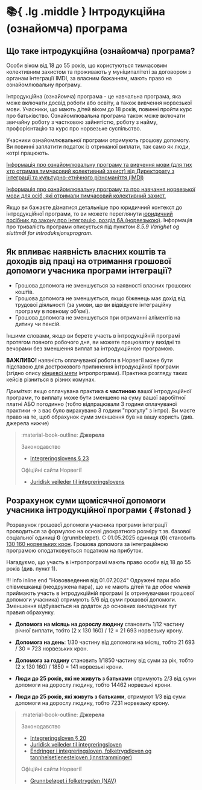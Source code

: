 # :books:{ .lg .middle } Інтродукційна (ознайомча) програма

## Що таке інтродукційна (ознайомча) програма?

Особи віком від 18 до 55 років, що користуються тимчасовим колективним захистом та проживають у муніципалітеті за договором з органам інтеграції IMDI, за власним бажанням, мають право на ознайомлювальну програму.

Інтродукційна (ознайомча) програма - це навчальна програма, яка може включати досвід роботи або освіту, а також вивчення норвезької мови. Учасники, що мають дітей віком до 18 років, повинні пройти курс про батьківство. Ознайомлювальна програма також може включати звичайну роботу з частковою зайнятістю, роботу з найму, профорієнтацію та курс про норвезьке суспільство. 

Учасники ознайомлювальної програми отримують грошову допомогу. Ви повинні заплатити податок із отриманої виплати, так само як люди, котрі працюють.

[Інформація про ознайомлювальну програму та вивчення мови (для тих хто отримав тимчасовий колективний захист) від Директорату з інтеграції та культурно-етнічного різноманіття (IMDI)](https://www.imdi.no/globalassets/brosjyrer-og-handboker/uk-imdi_introduksjonsprogram.pdf)

[Інформація про ознайомлювальну програму та про навчання норвезької мови для осіб, які отримали тимчасовий колективний захист.](https://www.nyinorge.no/uk/introduksjonsprogram/introduction-programme/)

Якщо ви бажаєте дізнатися детальніше про юридичний контекст до інтродукційної програми, то ви можете переглянути [юридичний посібник до закону про інтеграцію, розділ 6А (норвезькою)](https://www.imdi.no/regelverk/integreringsloven/veileder-til-integreringsloven/8.-midlertidige-regler-for-personer-som-har-fatt-oppholdstillatelse-etter-utlendingsloven--34). Інформація про тривалість програми описується під пунктом _8.5.9 Varighet og sluttmål for introduksjonsprogram_.

## Як впливає наявність власних коштів та доходів від праці на отримання грошової допомоги учасника програми інтеграції?

- Грошова допомога не зменшується за наявності власних грошових коштів.
- Грошова допомога не зменшується, якщо біженець має дохід від трудової діяльності (за умови, що ви відвідуєте інтеграційну програму в повному об'ємі).
- Грошова допомога не зменшується при отриманні аліментів на дитину чи пенсій.

Іншими словами, якщо ви берете участь в інтродукційній програмі протягом повного робочого дня, ви можете працювати у вихідні та вечорами без зменшення виплат за інтродукційною програмою.

__ВАЖЛИВО!__ наявність оплачуваної роботи в Норвегії може бути підставою для дострокового припинення інтродукційної програми (згідно опису [кінцевої мети](https://www.imdi.no/regelverk/regler-for-planlegging-og-gjennomforing-av-introduksjonsprogrammet/sluttmal-og-varighet-i-integreringsloven/) інтропрограми). Практика розгляду таких кейсів різниться в різних комунах. 

_Примітка_: якщо оплачувана практика **є частиною** вашої інтродукційної програми, то виплату може бути зменшено на суму вашої заробітної платні АБО погодинно (тобто відпрацювали 3 години оплачуваної практики -> з вас було вирахувано 3 години "прогулу" з інтро). Ви маєте право на те, щоб обрахунок суми зменшення був на вашу користь (див. джерела нижче)  

> :material-book-outline: __Джерела__
>
> Законодавство
>
> - [Integreringslovens § 23](https://lovdata.no/lov/2020-11-06-127/§23)
> 
> Офіційні сайти Норвегії
> 
> - [Juridisk veileder til integreringslovens](https://www.imdi.no/regelverk/integreringsloven/veileder-til-integreringsloven/6.-introduksjonsprogram#6095)

## Розрахунок суми щомісячної допомоги учасника інтродукційної програми { #stonad }

Розрахунок грошової допомоги учасника програми інтеграції проводиться за формулою на основі двократного розміру т.зв. базової соціальної одиниці __G__ (grunnbeløpet). C 01.05.2025 одиниця (__G__) становить [130 160 норвезьких крон](https://www.nav.no/grunnbelopet). Грошова допомога за інтеграційною програмою оподатковується податком на прибуток.

Нагадуємо, що участь в інтропрограмі мають право особи від 18 до 55 років (див. пункт 1).

!!! info inline end "Нововведення від 01.07.2024"
Одружені пари або співмешканці (неодружена пара), що не мають дітей та де *обоє членів* приймають участь в інтродукційній програмі (є отримувачами грошової допомоги учасника) отримують 5/6 від суми грошової допомоги. Зменшення відбувається на додаток до основних викладених тут правил обрахунку.

<!-- TODO: informasjonen oppdateres årlig -->

- __Допомога на місяць на дорослу людину__ становить 1/12 частину річної виплати, тобто (2 х 130 160) / 12 = 21 693 норвезьку крону.

- __Допомога на день__: 1/30 частину від допомоги на місяц, тобто 21 693 / 30 = 723 норвезьких крон.

- __Допомога за годину__ становить 1/1850 частину від суми за рік, тобто (2 х 130 160) / 1850 = 141 норвезькі крони.

- __Люди до 25 років, які не живуть з батьками__ отримують 2/3 від суми допомоги на дорослу людину, тобто 14462 норвезькі крони.

- __Люди до 25 років, які  живуть з батьками__, отримуют 1/3 від суми допомоги на дорослу людину, тобто 7231 норвезьку крону.

> :material-book-outline: __Джерела__
>
> Законодавство
> 
> - [Integreringsloven § 20](https://lovdata.no/lov/2020-11-06-127/§20)
> - [Juridisk veileder til integreringsloven](https://www.imdi.no/regelverk/integreringsloven/veileder-til-integreringsloven/6.-introduksjonsprogram#6095)
> - [Endringer i integreringsloven, folketrygdloven og tannhelsetjenesteloven (innstramminger)](https://www.stortinget.no/no/Saker-og-publikasjoner/Saker/Sak/?p=98921)
> 
> Офіційні сайти Норвегії
> 
> - [Grunnbeløpet i folketrygden (NAV)](https://www.nav.no/grunnbelopet)
